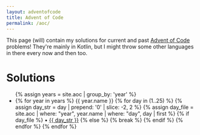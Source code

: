 ```yaml
---
layout: adventofcode
title: Advent of Code
permalink: /aoc/
---
```


This page (will) contain my solutions for current and past [Advent of Code](https://adventofcode.com/) problems! They're mainly in Kotlin, but I might throw some other languages in there every now and then too.

# Solutions
<ul>
{% assign years = site.aoc | group_by: 'year' %}
    <li> 
    {% for year in years %}
        {{ year.name }}
        {% for day in (1..25) %}
            {% assign day_str = day | prepend: '0' | slice: -2, 2 %}
            {% assign day_file = site.aoc | where: "year", year.name | where: "day", day | first %}
            {% if day_file %}
            • <a href="/aoc/{{ year.name }}/day{{ day_str }}">{{ day_str }}</a>
            {% else %}
                {% break %}
            {% endif %}
        {% endfor %}
    {% endfor %}
    </li>
</ul>

